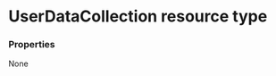 # UserDataCollection resource type



### Properties
None

<!-- uuid: 985b9fe9-ed6a-43fe-9aba-16620e9f3965
2015-10-09 18:21:34 UTC -->